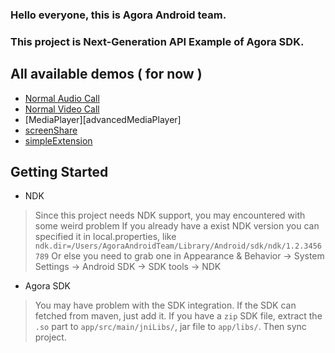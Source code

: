 ### Hello everyone, this is Agora Android team.

### This project is Next-Generation API Example of Agora SDK.

## All available demos ( for now )
- [Normal Audio Call][basicAudio]
- [Normal Video Call][basicVideo]
- [MediaPlayer][advancedMediaPlayer]
- [screenShare][screenShare]
- [simpleExtension][simpleExtension]

## Getting Started

- NDK
> Since this project needs NDK support, you may encountered with some weird problem
> If you already have a exist NDK version you can specified it in local.properties,
> like `ndk.dir=/Users/AgoraAndroidTeam/Library/Android/sdk/ndk/1.2.3456789`
> Or else you need to grab one in Appearance & Behavior -> System Settings -> Android SDK -> SDK tools -> NDK

- Agora SDK
> You may have problem with the SDK integration.
> If the SDK can fetched from maven, just add it.
> If you have a `zip` SDK file, extract the `.so` part to `app/src/main/jniLibs/`, jar file to `app/libs/`.
> Then sync project.

<br/>
<br/>

[basicAudio]: app/src/main/java/io/agora/ng_api/ui/fragment/JoinChannelAudioFragment.java
[basicVideo]: app/src/main/java/io/agora/ng_api/ui/fragment/JoinChannelVideoFragment.java
[mediaPlayer]: app/src/main/java/io/agora/ng_api/ui/fragment/MediaPlayerFragment.java
[screenShare]: app/src/main/java/io/agora/ng_api/ui/fragment/ScreenShareFragment.java
[simpleExtension]: app/src/main/java/io/agora/ng_api/ui/fragment/SimpleExtensionFragment.java
